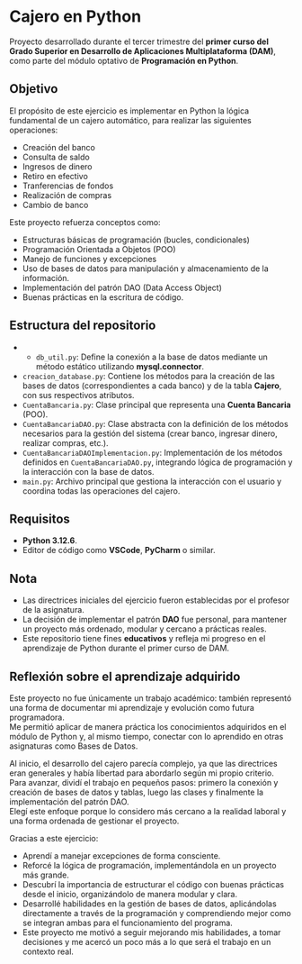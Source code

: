 # Cajero en Python

Proyecto desarrollado durante el tercer trimestre del **primer curso del Grado Superior en Desarrollo de Aplicaciones Multiplataforma (DAM)**, como parte del módulo optativo de **Programación en Python**.

## Objetivo

El propósito de este ejercicio es implementar en Python la lógica fundamental de un cajero automático, para realizar las siguientes operaciones: 
- Creación del banco
- Consulta de saldo
- Ingresos de dinero
- Retiro en efectivo
- Tranferencias de fondos
- Realización de compras
- Cambio de banco
    
Este proyecto refuerza conceptos como:
- Estructuras básicas de programación (bucles, condicionales)
- Programación Orientada a Objetos (POO)
- Manejo de funciones y excepciones
- Uso de bases de datos para manipulación y almacenamiento de la información.
- Implementación del patrón DAO (Data Access Object)
- Buenas prácticas en la escritura de código.

## Estructura del repositorio

- - `db_util.py`: Define la conexión a la base de datos mediante un método estático utilizando **mysql.connector**.  
- `creacion_database.py`: Contiene los métodos para la creación de las bases de datos (correspondientes a cada banco) y de la tabla **Cajero**, con sus respectivos atributos.  
- `CuentaBancaria.py`: Clase principal que representa una **Cuenta Bancaria** (POO).  
- `CuentaBancariaDAO.py`: Clase abstracta con la definición de los métodos necesarios para la gestión del sistema (crear banco, ingresar dinero, realizar compras, etc.).  
- `CuentaBancariaDAOImplementacion.py`: Implementación de los métodos definidos en `CuentaBancariaDAO.py`, integrando lógica de programación y la interacción con la base de datos. 
- `main.py`: Archivo principal que gestiona la interacción con el usuario y coordina todas las operaciones del cajero.

## Requisitos

- **Python 3.12.6**.  
- Editor de código como **VSCode**, **PyCharm** o similar.  

## Nota

- Las directrices iniciales del ejercicio fueron establecidas por el profesor de la asignatura.  
- La decisión de implementar el patrón **DAO** fue personal, para mantener un proyecto más ordenado, modular y cercano a prácticas reales.  
- Este repositorio tiene fines **educativos** y refleja mi progreso en el aprendizaje de Python durante el primer curso de DAM.  

## Reflexión sobre el aprendizaje adquirido

Este proyecto no fue únicamente un trabajo académico: también representó una forma de documentar mi aprendizaje y evolución como futura programadora.  
Me permitió aplicar de manera práctica los conocimientos adquiridos en el módulo de Python y, al mismo tiempo, conectar con lo aprendido en otras asignaturas como Bases de Datos.  

Al inicio, el desarrollo del cajero parecía complejo, ya que las directrices eran generales y había libertad para abordarlo según mi propio criterio. Para avanzar, dividí el trabajo en pequeños pasos: primero la conexión y creación de bases de datos y tablas, luego las clases y finalmente la implementación del patrón DAO.  
Elegí este enfoque porque lo considero más cercano a la realidad laboral y una forma ordenada de gestionar el proyecto.  

Gracias a este ejercicio:  
- Aprendí a manejar excepciones de forma consciente.  
- Reforcé la lógica de programación, implementándola en un proyecto más grande.  
- Descubrí la importancia de estructurar el código con buenas prácticas desde el inicio, organizándolo de manera modular y clara.
- Desarrollé habilidades en la gestión de bases de datos, aplicándolas directamente a través de la programación y comprendiendo mejor como se integran ambas para el funcionamiento del programa.
- Este proyecto me motivó a seguir mejorando mis habilidades, a tomar decisiones y me acercó un poco más a lo que será el trabajo en un contexto real.
